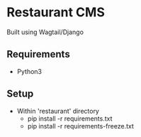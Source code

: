 # Restaurant CMS
Built using Wagtail/Django

## Requirements
- Python3

## Setup
- Within 'restaurant' directory
  - pip install -r requirements.txt
  - pip install -r requirements-freeze.txt
